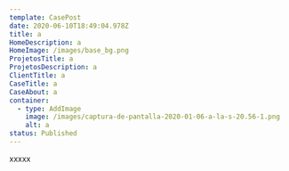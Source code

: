 ```yaml
---
template: CasePost
date: 2020-06-10T18:49:04.978Z
title: a
HomeDescription: a
HomeImage: /images/base_bg.png
ProjetosTitle: a
ProjetosDescription: a
ClientTitle: a
CaseTitle: a
CaseAbout: a
container:
  - type: AddImage
    image: /images/captura-de-pantalla-2020-01-06-a-la-s-20.56-1.png
    alt: a
status: Published
---
```

xxxxx